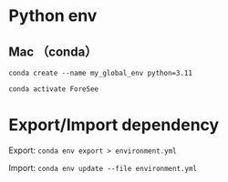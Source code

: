 # Python env
## Mac （conda）
`conda create --name my_global_env python=3.11`

`conda activate ForeSee`


# Export/Import dependency
Export:
`conda env export > environment.yml`

Import:
`conda env update --file environment.yml`


